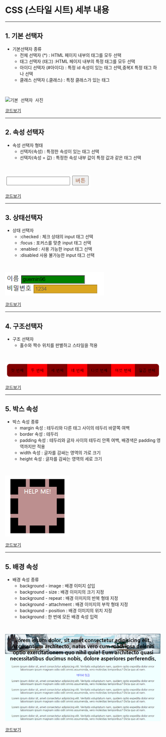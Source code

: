 # CSS (스타일 시트) 세부 내용

---------------------------------
## 1. 기본 선택자 
- 기본선택자 종류
  - 전체 선택자 (\*\) : HTML 페이지 내부의 태그를 모두 선택
  - 태그 선택자 (태그) :HTML 페이지 내부의 특정 태그를 모두 선택
  - 아이디 선택자 (#아이디) : 특정 id 속성이 있는 태그 선택,중복X 특정 태그 하나 선택
  - 클래스 선택자 (.클래스) : 특정 클래스가 있는 태그
<br>

<kbd>![기본 선택자 사진](https://user-images.githubusercontent.com/77951835/110293867-72f04080-8032-11eb-8257-b59b6dc86eca.JPG)<br></kbd>


[코드보기](https://github.com/guemin96/StudyHtml/blob/main/02_CSS/%EC%86%8D%EC%84%B1%20%EC%84%A0%ED%83%9D%EC%9E%90_test.html)

---------------------------------

## 2. 속성 선택자 
- 속성 선택자 형태
  - 선택자(속성) : 특정한 속성이 있는 태그 선택
  - 선택자(속성 = 값) : 특정한 속성 내부 값이 특정 값과 같은 태그 선택
  
<br>

<kbd>![속성선택자](https://github.com/guemin96/StudyHtml/blob/main/02_CSS/%EC%82%AC%EC%A7%84/2.%EC%86%8D%EC%84%B1%20%EC%84%A0%ED%83%9D%EC%9E%90.PNG)<br></kbd>


[코드보기](https://github.com/guemin96/StudyHtml/blob/main/02_CSS/%EC%86%8D%EC%84%B1%20%EC%84%A0%ED%83%9D%EC%9E%90_test.html)

---------------------------------

## 3. 상태선택자
- 상태 선택자
  - :checked : 체크 상태의 input 태그 선택
  - :focus : 포커스를 맞춘 input 태그 선택
  - :enabled : 사용 가능한 input 태그 선택
  - :disabled 사용 불가능한 input 태그 선택
<br>

<kbd>![상태선택자](https://github.com/guemin96/StudyHtml/blob/main/02_CSS/%EC%82%AC%EC%A7%84/%EC%83%81%ED%83%9C%20%EC%84%A0%ED%83%9D%EC%9E%90.PNG)<br></kbd>


[코드보기](https://github.com/guemin96/StudyHtml/blob/main/02_CSS/div_test.html)

---------------------------------

## 4. 구조선택자
- 구조 선택자
  - 홀수와 짝수 위치를 판별하고 스타일을 적용
<br>

<kbd>![구조선택자](https://github.com/guemin96/StudyHtml/blob/main/02_CSS/%EC%82%AC%EC%A7%84/7.PNG)<br></kbd>


[코드보기](https://github.com/guemin96/StudyHtml/blob/main/02_CSS/selector_struct_test.html)

---------------------------------

## 5. 박스 속성
- 박스 속성 종류
  - margin 속성 : 테두리와 다른 태그 사이의 테두리 바깥쪽 여백
  - border 속성 : 테두리
  - padding 속성 : 테두리와 글자 사이의 테두리 안쪽 여백, 배경색은 padding 영역까지만 적용
  - width 속성 : 글자를 감싸는 영역의 가로 크기
  - height 속성 : 글자를 감싸는 영역의 세로 크기
<br>

<kbd>![박스 속성](https://github.com/guemin96/StudyHtml/blob/main/02_CSS/%EC%82%AC%EC%A7%84/box.PNG)<br></kbd>


[코드보기](https://github.com/guemin96/StudyHtml/blob/main/02_CSS/box_test.html)

---------------------------------

## 5. 배경 속성
- 배경 속성 종류
  - background - image : 배경 이미지 삽입
  - background - size : 배경 이미지의 크기 지정
  - background - repeat : 배경 이미지의 반복 형태 지정
  - background - attachment : 배경 이미지의 부착 형태 지정
  - background - position : 배경 이미지의 위치 지정
  - background : 한 번에 모든 배경 속성 입력
<br>

<kbd>![배경 속성](https://github.com/guemin96/StudyHtml/blob/main/02_CSS/%EC%82%AC%EC%A7%84/8.PNG)<br></kbd>


[코드보기](https://github.com/guemin96/StudyHtml/blob/main/02_CSS/background_test.html)
